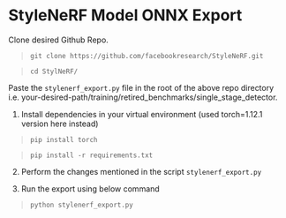 # StyleNeRF Model ONNX Export
Clone desired Github Repo. 
> `git clone https://github.com/facebookresearch/StyleNeRF.git`

> `cd StylNeRF/`

Paste the `stylenerf_export.py` file in the root of the above repo directory i.e. your-desired-path/training/retired_benchmarks/single_stage_detector.

1. Install dependencies in your virtual environment (used torch=1.12.1 version here instead)

> `pip install torch`

> `pip install -r requirements.txt`

2. Perform the changes mentioned in the script `stylenerf_export.py`

3. Run the export using below command
> `python stylenerf_export.py`


